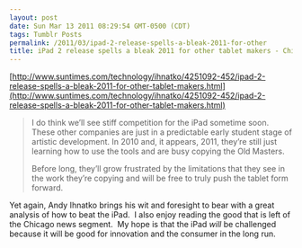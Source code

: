 ```yaml
---
layout: post
date: Sun Mar 13 2011 08:29:54 GMT-0500 (CDT)
tags: Tumblr Posts
permalink: /2011/03/ipad-2-release-spells-a-bleak-2011-for-other
title: iPad 2 release spells a bleak 2011 for other tablet makers - Chicago Sun-Times
---
```


[http://www.suntimes.com/technology/ihnatko/4251092-452/ipad-2-release-spells-a-bleak-2011-for-other-tablet-makers.html](http://www.suntimes.com/technology/ihnatko/4251092-452/ipad-2-release-spells-a-bleak-2011-for-other-tablet-makers.html)

> <span></span>
> 
> I do think we’ll see stiff competition for the iPad sometime soon. These other companies are just in a predictable early student stage of artistic development. In 2010 and, it appears, 2011, they’re still just learning how to use the tools and are busy copying the Old Masters.
> 
> Before long, they’ll grow frustrated by the limitations that they see in the work they’re copying and will be free to truly push the tablet form forward.

<span></span>

Yet again, Andy Ihnatko brings his wit and foresight to bear with a great analysis of how to beat the iPad.  I also enjoy reading the good that is left of the Chicago news segment.  My hope is that the iPad _will_ be challenged because it will be good for innovation and the consumer in the long run.
